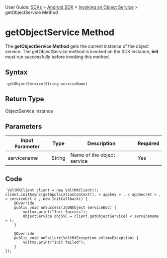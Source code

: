                               

User Guide: [SDKs](../Foundry_SDKs.md) > [Android SDK](Installing_Android_SDK.md) > [Invoking an Object Service](Invoking_an_Object_Service.md) > getObjectService Method

getObjectService Method
=======================

The **getObjectService Method** gets the current instance of the object service. The getObjectService method is invoked on the SDK instance; **init** must run successfully before invoking this method.

Syntax
------

```
 getObjectService(String serviceName)
```

Return Type
-----------

ObjectService Instance

Parameters
----------

  
| Input Parameter | Type | Description | Required |
| --- | --- | --- | --- |
| servicename | String | Name of the object service | Yes |

Code
----

```
 VoltMXClient client = new VoltMXClient();
client.initAsync(getApplicationContext(), < appkey > , < appSecret > , < serviceUrl > , new InitCallback() {
    @Override
    public void onSuccess(JSONObject serviceDoc) {
        voltmx.print("Init Success");
        ObjectService objSVC = client.getObjectService( < servicename > );
    }

    @Override
    public void onFailure(VoltMXException voltmxException) {
        voltmx.print("Init failed");
    }
});
```
